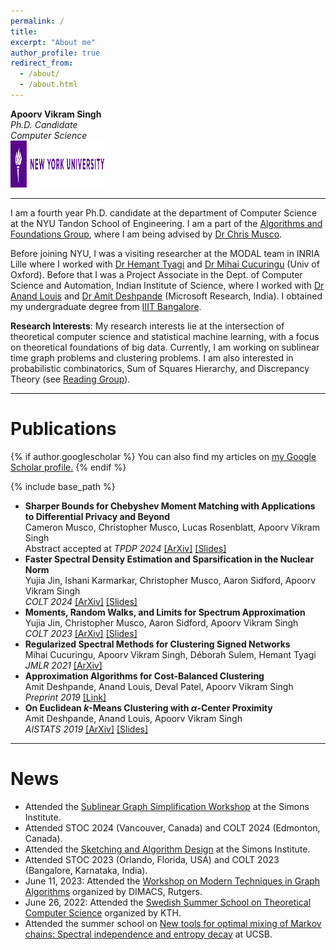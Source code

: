 ```yaml
---
permalink: /
title:
excerpt: "About me"
author_profile: true
redirect_from:
  - /about/
  - /about.html
---
```

**Apoorv Vikram Singh**  
*Ph.D. Candidate*  
*Computer Science*  
<a href="https://engineering.nyu.edu/academics/departments/computer-science-and-engineering"><img src="images/nyu_long.png" alt="NYU Tandon" width="150" height="75"></a>

---

I am a fourth year Ph.D. candidate at the department of Computer Science at the NYU Tandon School of Engineering. I am a part of the [Algorithms and Foundations Group](https://wp.nyu.edu/tandonschoolofengineering-algorithms/), where I am being advised by [Dr Chris Musco](https://www.chrismusco.com/).

Before joining NYU, I was a visiting researcher at the MODAL team in INRIA Lille where I worked with [Dr Hemant Tyagi](https://hemant-tyagi.github.io/) and [Dr Mihai Cucuringu](http://www.stats.ox.ac.uk/~cucuring/) (Univ of Oxford). Before that I was a Project Associate in the Dept. of Computer Science and Automation, Indian Institute of Science, where I worked with [Dr Anand Louis](https://www.csa.iisc.ac.in/~anandl/) and [Dr Amit Deshpande](https://www.microsoft.com/en-us/research/people/amitdesh/)  (Microsoft Research, India). I obtained my undergraduate degree from [IIIT Bangalore](https://www.iiitb.ac.in/).


**Research Interests**: My research interests lie at the intersection of theoretical computer science and statistical machine learning, with a focus on theoretical foundations of big data. Currently, I am working on sublinear time graph problems and clustering problems. I am also interested in probabilistic combinatorics, Sum of Squares Hierarchy, and Discrepancy Theory (see [Reading Group](/reading/)).


---

# Publications

{% if author.googlescholar %}
  You can also find my articles on <u><a href="{{author.googlescholar}}">my Google Scholar profile</a>.</u>
{% endif %}

{% include base_path %}
- **Sharper Bounds for Chebyshev Moment Matching with Applications to Differential Privacy and Beyond**  
Cameron Musco, Christopher Musco, Lucas Rosenblatt, Apoorv Vikram Singh  
Abstract accepted at *TPDP 2024* [[ArXiv]](https://arxiv.org/abs/2408.12385) [[Slides]](/files/cheb_dp.pdf)
- **Faster Spectral Density Estimation and Sparsification in the Nuclear Norm**  
Yujia Jin, Ishani Karmarkar, Christopher Musco, Aaron Sidford, Apoorv Vikram Singh  
*COLT 2024* [[ArXiv]](https://arxiv.org/abs/2406.07521) [[Slides]](/files/colt24_slides.pdf)
- **Moments, Random Walks, and Limits for Spectrum Approximation**  
Yujia Jin, Christopher Musco, Aaron Sidford, Apoorv Vikram Singh  
*COLT 2023* [[ArXiv]](https://arxiv.org/abs/2307.00474) [[Slides]](/files/colt23_slides.pdf)
- **Regularized Spectral Methods for Clustering Signed Networks**  
Mihai Cucuringu, Apoorv Vikram Singh, Déborah Sulem, Hemant Tyagi  
*JMLR 2021* [[ArXiv]](https://arxiv.org/abs/2011.01737)
- **Approximation Algorithms for Cost-Balanced Clustering**  
Amit Deshpande, Anand Louis, Deval Patel, Apoorv Vikram Singh  
*Preprint 2019* [[Link]](/files/min_max_km.pdf)
- **On Euclidean $k$-Means Clustering with $\alpha$-Center Proximity**  
Amit Deshpande, Anand Louis, Apoorv Vikram Singh    
*AISTATS 2019* [[ArXiv]](https://arxiv.org/abs/1804.10827) [[Slides]](/files/center_proximity.pdf)

---

# News
- Attended the [Sublinear Graph Simplification Workshop](https://simons.berkeley.edu/workshops/sublinear-graph-simplification) at the Simons Institute.
- Attended STOC 2024 (Vancouver, Canada) and COLT 2024 (Edmonton, Canada).
- Attended the [Sketching and Algorithm Design](https://simons.berkeley.edu/workshops/sketching-algorithm-design) at the Simons Institute.
-  Attended STOC 2023 (Orlando, Florida, USA) and COLT 2023 (Bangalore, Karnataka, India).
- June 11, 2023: Attended the [Workshop on  Modern Techniques in  Graph Algorithms](https://sites.google.com/view/dimacswmtga/home?authuser=0) organized by DIMACS, Rutgers.
- June 26, 2022: Attended the [Swedish Summer School on Theoretical Computer Science](https://s3cs.eecs.kth.se) organized by KTH.
- Attended the summer school on [New tools for optimal mixing of Markov chains: Spectral independence and entropy decay](https://sites.cs.ucsb.edu/~vigoda/School/) at UCSB.
